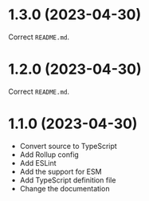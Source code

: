 # 1.3.0 (2023-04-30)

Correct `README.md`.

# 1.2.0 (2023-04-30)

Correct `README.md`.

# 1.1.0 (2023-04-30)

- Convert source to TypeScript
- Add Rollup config
- Add ESLint
- Add the support for ESM
- Add TypeScript definition file
- Change the documentation
